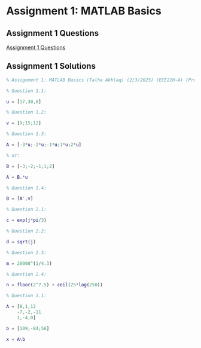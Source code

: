 # Assignment 1: MATLAB Basics

## Assignment 1 Questions
[Assignment 1 Questions](https://github.com/TalhaAkhlaq/ECE210-MATLAB-Seminar-Signals-Systems/blob/main/Assignment%201/Assignment%201.pdf)

## Assignment 1 Solutions
```matlab
% Assignment 1: MATLAB Basics (Talha Akhlaq) (2/3/2025) (ECE210-A) (Prof. Darius)

% Question 1.1:

u = [17,30,8]

% Question 1.2:

v = [9;15;12]

% Question 1.3:

A = [-3*u;-2*u;-1*u;1*u;2*u]

% or: 

B = [-3;-2;-1;1;2]

A = B.*u

% Question 1.4:

B = [A',v]

% Question 2.1:

c = exp(j*pi/3)

% Question 2.2:

d = sqrt(j)

% Question 2.3:

m = 20000^(1/4.3)

% Question 2.4:

n = floor(2^7.5) + ceil(25*log(250))

% Question 3.1:

A = [8,1,12
    -7,-2,-11
    1,-4,0]

b = [109;-84;56]

x = A\b
